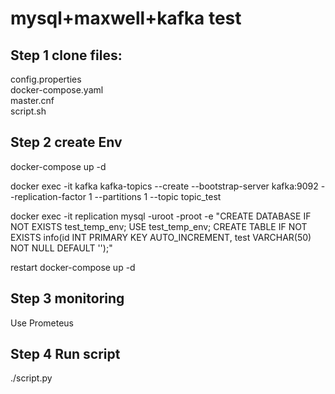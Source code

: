 # mysql+maxwell+kafka test

## Step 1 clone files:

config.properties   
docker-compose.yaml   
master.cnf   
script.sh   

## Step 2 create Env

docker-compose up -d  

docker exec -it kafka kafka-topics --create --bootstrap-server kafka:9092 --replication-factor 1 --partitions 1 --topic topic_test

docker exec -it replication mysql -uroot -proot -e "CREATE DATABASE IF NOT EXISTS test_temp_env; USE test_temp_env; CREATE TABLE IF NOT EXISTS info(id INT PRIMARY KEY AUTO_INCREMENT, test VARCHAR(50) NOT NULL DEFAULT '');"

restart docker-compose up -d  

## Step 3 monitoring

Use Prometeus


##  Step 4 Run script

./sсript.py 
